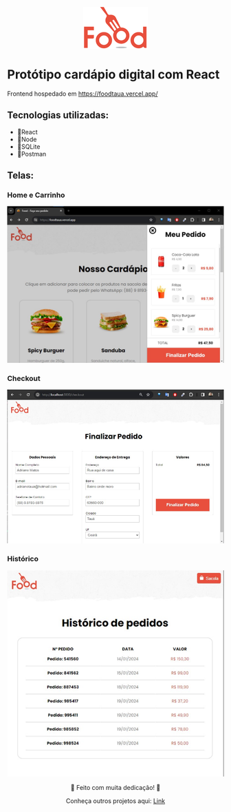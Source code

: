 <p align="center">
  <img src="https://github.com/adrianomatos/food/blob/master/src/Assets/logo.png" alt="Logotipo" />
</p>

<h1>Protótipo cardápio digital com React </h1>

<p>Frontend hospedado em <a href="https://foodtaua.vercel.app/">https://foodtaua.vercel.app/</a></p>

<h2>Tecnologias utilizadas:</h2>
<ul>
  <li>🍔React</li>
  <li>🍟Node</li>
  <li>🥤SQLite</li>
  <li>🍝Postman</li>
</ul>

<h2>Telas:</h2>

<h3>Home e Carrinho</h3>
<p align="center">
  <img src="https://github.com/adrianomatos/food/blob/master/src/Assets/Food%20e%20Carrinho.jpg" alt="Food e Carrinho" />
</p>

<h3>Checkout</h3>
<p align="center">
  <img src="https://github.com/adrianomatos/food/blob/master/src/Assets/Checkout.jpg" alt="Checkout" />
</p>

<h3>Histórico</h3>
<p align="center">
  <img src="https://github.com/adrianomatos/food/blob/master/src/Assets/Historico.jpg" alt="Histórico" />
</p>

<p align="center">🚀 Feito com muita dedicação! 🙌</p>
<p align="center">Conheça outros projetos aqui: 
  <a href="https://adrianomatos.github.io/">Link</a>
</p>
